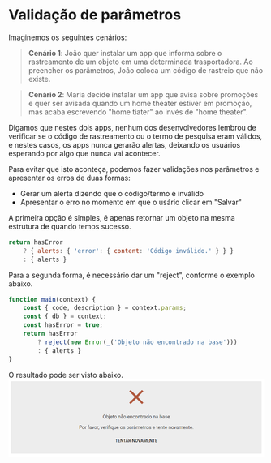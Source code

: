 # Validação de parâmetros

Imaginemos os seguintes cenários:

> **Cenário 1**:
> João quer instalar um app que informa sobre o rastreamento de um objeto em uma determinada trasportadora.
> Ao preencher os parâmetros, João coloca um código de rastreio que não existe.

> **Cenário 2**:
> Maria decide instalar um app que avisa sobre promoções e quer ser avisada quando um home theater estiver em promoção, mas acaba escrevendo "home tiater" ao invés de "home theater".

Digamos que nestes dois apps, nenhum dos desenvolvedores lembrou de verificar se o código de rastreamento ou o termo de pesquisa eram válidos, e nestes casos, os apps nunca gerarão alertas, deixando os usuários esperando por algo que nunca vai acontecer.

Para evitar que isto aconteça, podemos fazer validações nos parâmetros e apresentar os erros de duas formas:
* Gerar um alerta dizendo que o código/termo é inválido
* Apresentar o erro no momento em que o usário clicar em "Salvar"

A primeira opção é simples, é apenas retornar um objeto na mesma estrutura de quando temos sucesso.

```js
return hasError
    ? { alerts: { 'error': { content: 'Código inválido.' } } }
    : { alerts }
```

Para a segunda forma, é necessário dar um "reject", conforme o exemplo abaixo.

```js
function main(context) {
    const { code, description } = context.params;
    const { db } = context;
    const hasError = true;
    return hasError
        ? reject(new Error(_('Objeto não encontrado na base')))
        : { alerts }
}
```

O resultado pode ser visto abaixo.
![Exemplo de como seria exibido a mensagem de erro na validação dos parâmetros](../img/validation-error.png)